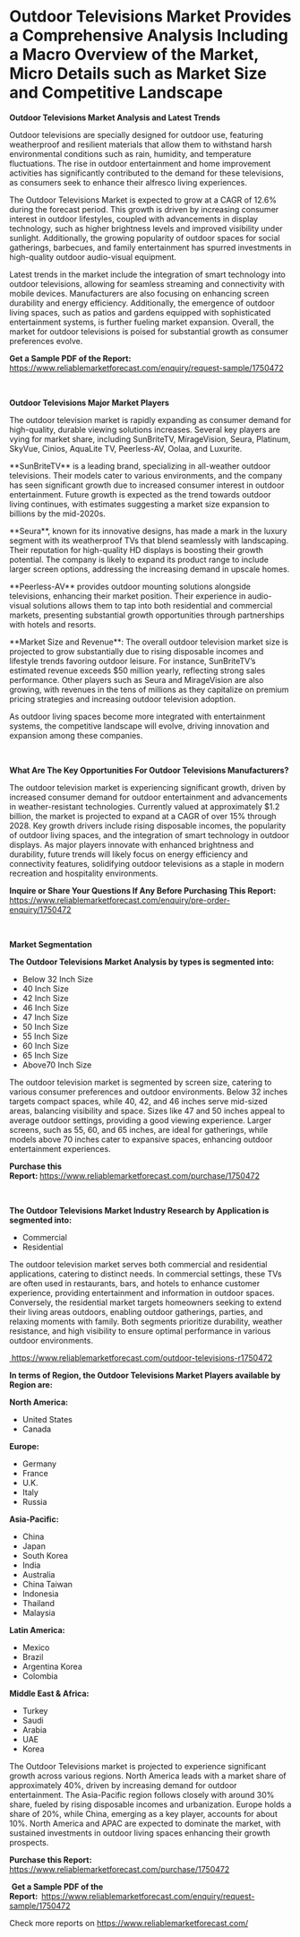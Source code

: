 <p><h1>Outdoor Televisions Market Provides a Comprehensive Analysis Including a Macro Overview of the Market, Micro Details such as Market Size and Competitive Landscape</h1></p><p><strong>Outdoor Televisions Market Analysis and Latest Trends</strong></p>
<p><p>Outdoor televisions are specially designed for outdoor use, featuring weatherproof and resilient materials that allow them to withstand harsh environmental conditions such as rain, humidity, and temperature fluctuations. The rise in outdoor entertainment and home improvement activities has significantly contributed to the demand for these televisions, as consumers seek to enhance their alfresco living experiences.</p><p>The Outdoor Televisions Market is expected to grow at a CAGR of 12.6% during the forecast period. This growth is driven by increasing consumer interest in outdoor lifestyles, coupled with advancements in display technology, such as higher brightness levels and improved visibility under sunlight. Additionally, the growing popularity of outdoor spaces for social gatherings, barbecues, and family entertainment has spurred investments in high-quality outdoor audio-visual equipment.</p><p>Latest trends in the market include the integration of smart technology into outdoor televisions, allowing for seamless streaming and connectivity with mobile devices. Manufacturers are also focusing on enhancing screen durability and energy efficiency. Additionally, the emergence of outdoor living spaces, such as patios and gardens equipped with sophisticated entertainment systems, is further fueling market expansion. Overall, the market for outdoor televisions is poised for substantial growth as consumer preferences evolve.</p></p>
<p><strong>Get a Sample PDF of the Report:&nbsp;</strong> <a href="https://www.reliablemarketforecast.com/enquiry/request-sample/1750472?utm_campaign=2248&utm_medium=2&utm_source=Github&utm_content=ia&utm_term=04042025&utm_id=outdoor-televisions">https://www.reliablemarketforecast.com/enquiry/request-sample/1750472</a></p>
<p>&nbsp;</p>
<p><strong>Outdoor Televisions Major Market Players</strong></p>
<p><p>The outdoor television market is rapidly expanding as consumer demand for high-quality, durable viewing solutions increases. Several key players are vying for market share, including SunBriteTV, MirageVision, Seura, Platinum, SkyVue, Cinios, AquaLite TV, Peerless-AV, Oolaa, and Luxurite.</p><p>**SunBriteTV** is a leading brand, specializing in all-weather outdoor televisions. Their models cater to various environments, and the company has seen significant growth due to increased consumer interest in outdoor entertainment. Future growth is expected as the trend towards outdoor living continues, with estimates suggesting a market size expansion to billions by the mid-2020s.</p><p>**Seura**, known for its innovative designs, has made a mark in the luxury segment with its weatherproof TVs that blend seamlessly with landscaping. Their reputation for high-quality HD displays is boosting their growth potential. The company is likely to expand its product range to include larger screen options, addressing the increasing demand in upscale homes.</p><p>**Peerless-AV** provides outdoor mounting solutions alongside televisions, enhancing their market position. Their experience in audio-visual solutions allows them to tap into both residential and commercial markets, presenting substantial growth opportunities through partnerships with hotels and resorts.</p><p>**Market Size and Revenue**: The overall outdoor television market size is projected to grow substantially due to rising disposable incomes and lifestyle trends favoring outdoor leisure. For instance, SunBriteTV’s estimated revenue exceeds $50 million yearly, reflecting strong sales performance. Other players such as Seura and MirageVision are also growing, with revenues in the tens of millions as they capitalize on premium pricing strategies and increasing outdoor television adoption.</p><p>As outdoor living spaces become more integrated with entertainment systems, the competitive landscape will evolve, driving innovation and expansion among these companies.</p></p>
<p>&nbsp;</p>
<p><strong>What Are The Key Opportunities For Outdoor Televisions Manufacturers?</strong></p>
<p><p>The outdoor television market is experiencing significant growth, driven by increased consumer demand for outdoor entertainment and advancements in weather-resistant technologies. Currently valued at approximately $1.2 billion, the market is projected to expand at a CAGR of over 15% through 2028. Key growth drivers include rising disposable incomes, the popularity of outdoor living spaces, and the integration of smart technology in outdoor displays. As major players innovate with enhanced brightness and durability, future trends will likely focus on energy efficiency and connectivity features, solidifying outdoor televisions as a staple in modern recreation and hospitality environments.</p></p>
<p><strong>Inquire or Share Your Questions If Any Before Purchasing This Report:</strong> <a href="https://www.reliablemarketforecast.com/enquiry/pre-order-enquiry/1750472?utm_campaign=2248&utm_medium=2&utm_source=Github&utm_content=ia&utm_term=04042025&utm_id=outdoor-televisions">https://www.reliablemarketforecast.com/enquiry/pre-order-enquiry/1750472</a></p>
<p>&nbsp;</p>
<p><strong>Market Segmentation</strong></p>
<p><strong>The Outdoor Televisions Market Analysis by types is segmented into:</strong></p>
<p><ul><li>Below 32 Inch Size</li><li>40 Inch Size</li><li>42 Inch Size</li><li>46 Inch Size</li><li>47 Inch Size</li><li>50 Inch Size</li><li>55 Inch Size</li><li>60 Inch Size</li><li>65 Inch Size</li><li>Above70 Inch Size</li></ul></p>
<p><p>The outdoor television market is segmented by screen size, catering to various consumer preferences and outdoor environments. Below 32 inches targets compact spaces, while 40, 42, and 46 inches serve mid-sized areas, balancing visibility and space. Sizes like 47 and 50 inches appeal to average outdoor settings, providing a good viewing experience. Larger screens, such as 55, 60, and 65 inches, are ideal for gatherings, while models above 70 inches cater to expansive spaces, enhancing outdoor entertainment experiences.</p></p>
<p><strong>Purchase this Report:&nbsp;</strong><a href="https://www.reliablemarketforecast.com/purchase/1750472?utm_campaign=2248&utm_medium=2&utm_source=Github&utm_content=ia&utm_term=04042025&utm_id=outdoor-televisions">https://www.reliablemarketforecast.com/purchase/1750472</a></p>
<p>&nbsp;</p>
<p><strong>The Outdoor Televisions Market Industry Research by Application is segmented into:</strong></p>
<p><ul><li>Commercial</li><li>Residential</li></ul></p>
<p><p>The outdoor television market serves both commercial and residential applications, catering to distinct needs. In commercial settings, these TVs are often used in restaurants, bars, and hotels to enhance customer experience, providing entertainment and information in outdoor spaces. Conversely, the residential market targets homeowners seeking to extend their living areas outdoors, enabling outdoor gatherings, parties, and relaxing moments with family. Both segments prioritize durability, weather resistance, and high visibility to ensure optimal performance in various outdoor environments.</p></p>
<p><a href="https://www.reliablemarketforecast.com/outdoor-televisions-r1750472?utm_campaign=2248&utm_medium=2&utm_source=Github&utm_content=ia&utm_term=04042025&utm_id=outdoor-televisions">&nbsp;https://www.reliablemarketforecast.com/outdoor-televisions-r1750472</a></p>
<p><strong>In terms of Region, the Outdoor Televisions Market Players available by Region are:</strong></p>
<p>
    <p> <strong> North America: </strong>
        <ul>
            <li>United States</li>
            <li>Canada</li>
        </ul>
        </p> 
    <p> <strong> Europe: </strong>
        <ul>
            <li>Germany</li>
            <li>France</li>
            <li>U.K.</li>
            <li>Italy</li>
            <li>Russia</li>
        </ul>
        </p> 
    <p> <strong> Asia-Pacific: </strong>
        <ul>
            <li>China</li>
            <li>Japan</li>
            <li>South Korea</li>
            <li>India</li>
            <li>Australia</li>
            <li>China Taiwan</li>
            <li>Indonesia</li>
            <li>Thailand</li>
            <li>Malaysia</li>
        </ul>
        </p> 
    <p> <strong> Latin America: </strong>
        <ul>
            <li>Mexico</li>
            <li>Brazil</li>
            <li>Argentina Korea</li>
            <li>Colombia</li>
        </ul>
        </p> 
    <p> <strong> Middle East & Africa: </strong>
        <ul>
            <li>Turkey</li>
            <li>Saudi</li>
            <li>Arabia</li>
            <li>UAE</li>
            <li>Korea</li>
        </ul>
    </p>
    </p>
<p><p>The Outdoor Televisions market is projected to experience significant growth across various regions. North America leads with a market share of approximately 40%, driven by increasing demand for outdoor entertainment. The Asia-Pacific region follows closely with around 30% share, fueled by rising disposable incomes and urbanization. Europe holds a share of 20%, while China, emerging as a key player, accounts for about 10%. North America and APAC are expected to dominate the market, with sustained investments in outdoor living spaces enhancing their growth prospects.</p></p>
<p><strong>Purchase this Report: </strong><a href="https://www.reliablemarketforecast.com/purchase/1750472?utm_campaign=2248&utm_medium=2&utm_source=Github&utm_content=ia&utm_term=04042025&utm_id=outdoor-televisions">https://www.reliablemarketforecast.com/purchase/1750472</a></p>
<p>&nbsp;<strong>Get a Sample PDF of the Report:&nbsp;&nbsp;</strong><a href="https://www.reliablemarketforecast.com/enquiry/request-sample/1750472?utm_campaign=2248&utm_medium=2&utm_source=Github&utm_content=ia&utm_term=04042025&utm_id=outdoor-televisions">https://www.reliablemarketforecast.com/enquiry/request-sample/1750472</a></p>
<p><strong></strong></p>
<p>Check more reports on <a href="https://www.reliablemarketforecast.com/?utm_campaign=2248&utm_medium=2&utm_source=Github&utm_content=ia&utm_term=04042025&utm_id=outdoor-televisions">https://www.reliablemarketforecast.com/</a></p>